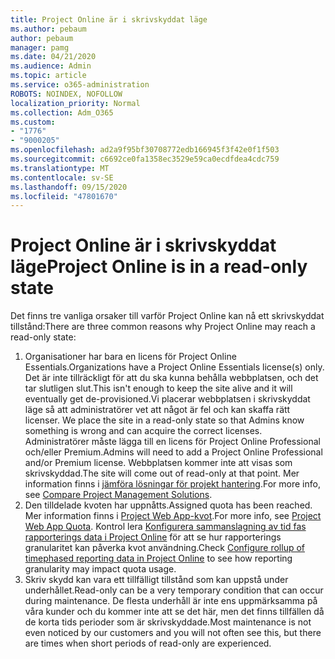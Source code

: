 ```yaml
---
title: Project Online är i skrivskyddat läge
ms.author: pebaum
author: pebaum
manager: pamg
ms.date: 04/21/2020
ms.audience: Admin
ms.topic: article
ms.service: o365-administration
ROBOTS: NOINDEX, NOFOLLOW
localization_priority: Normal
ms.collection: Adm_O365
ms.custom:
- "1776"
- "9000205"
ms.openlocfilehash: ad2a9f95bf30708772edb166945f3f42e0f1f503
ms.sourcegitcommit: c6692ce0fa1358ec3529e59ca0ecdfdea4cdc759
ms.translationtype: MT
ms.contentlocale: sv-SE
ms.lasthandoff: 09/15/2020
ms.locfileid: "47801670"
---
```

# <a name="project-online-is-in-a-read-only-state"></a><span data-ttu-id="ed326-102">Project Online är i skrivskyddat läge</span><span class="sxs-lookup"><span data-stu-id="ed326-102">Project Online is in a read-only state</span></span>

<span data-ttu-id="ed326-103">Det finns tre vanliga orsaker till varför Project Online kan nå ett skrivskyddat tillstånd:</span><span class="sxs-lookup"><span data-stu-id="ed326-103">There are three common reasons why Project Online may reach a read-only state:</span></span>

1. <span data-ttu-id="ed326-104">Organisationer har bara en licens för Project Online Essentials.</span><span class="sxs-lookup"><span data-stu-id="ed326-104">Organizations have a Project Online Essentials license(s) only.</span></span> <span data-ttu-id="ed326-105">Det är inte tillräckligt för att du ska kunna behålla webbplatsen, och det tar slutligen slut.</span><span class="sxs-lookup"><span data-stu-id="ed326-105">This isn't enough to keep the site alive and it will eventually get de-provisioned.</span></span><span data-ttu-id="ed326-106">Vi placerar webbplatsen i skrivskyddat läge så att administratörer vet att något är fel och kan skaffa rätt licenser.</span><span class="sxs-lookup"><span data-stu-id="ed326-106"> We place the site in a read-only state so that Admins know something is wrong and can acquire the correct licenses.</span></span> <span data-ttu-id="ed326-107">Administratörer måste lägga till en licens för Project Online Professional och/eller Premium.</span><span class="sxs-lookup"><span data-stu-id="ed326-107">Admins will need to add a Project Online Professional and/or Premium license.</span></span> <span data-ttu-id="ed326-108">Webbplatsen kommer inte att visas som skrivskyddad.</span><span class="sxs-lookup"><span data-stu-id="ed326-108">The site will come out of read-only at that point.</span></span> <span data-ttu-id="ed326-109">Mer information finns i [jämföra lösningar för projekt hantering](https://products.office.com/project/compare-microsoft-project-management-software?tab=1).</span><span class="sxs-lookup"><span data-stu-id="ed326-109">For more info, see [Compare Project Management Solutions](https://products.office.com/project/compare-microsoft-project-management-software?tab=1).</span></span>
2. <span data-ttu-id="ed326-110">Den tilldelade kvoten har uppnåtts.</span><span class="sxs-lookup"><span data-stu-id="ed326-110">Assigned quota has been reached.</span></span> <span data-ttu-id="ed326-111">Mer information finns i [Project Web App-kvot](https://docs.microsoft.com/projectonline/tune-project-online-performance#project-web-app-quota).</span><span class="sxs-lookup"><span data-stu-id="ed326-111">For more info, see [Project Web App Quota](https://docs.microsoft.com/projectonline/tune-project-online-performance#project-web-app-quota).</span></span> <span data-ttu-id="ed326-112">Kontrol lera [Konfigurera sammanslagning av tid fas rapporterings data i Project Online](https://docs.microsoft.com/ProjectOnline/configure-rollup-of-timephased-reporting-data-in-project-online) för att se hur rapporterings granularitet kan påverka kvot användning.</span><span class="sxs-lookup"><span data-stu-id="ed326-112">Check [Configure rollup of timephased reporting data in Project Online](https://docs.microsoft.com/ProjectOnline/configure-rollup-of-timephased-reporting-data-in-project-online) to see how reporting granularity may impact quota usage.</span></span>
3. <span data-ttu-id="ed326-113">Skriv skydd kan vara ett tillfälligt tillstånd som kan uppstå under underhållet.</span><span class="sxs-lookup"><span data-stu-id="ed326-113">Read-only can be a very temporary condition that can occur during maintenance.</span></span> <span data-ttu-id="ed326-114">De flesta underhåll är inte ens uppmärksamma på våra kunder och du kommer inte att se det här, men det finns tillfällen då de korta tids perioder som är skrivskyddade.</span><span class="sxs-lookup"><span data-stu-id="ed326-114">Most maintenance is not even noticed by our customers and you will not often see this, but there are times when short periods of read-only are experienced.</span></span>
